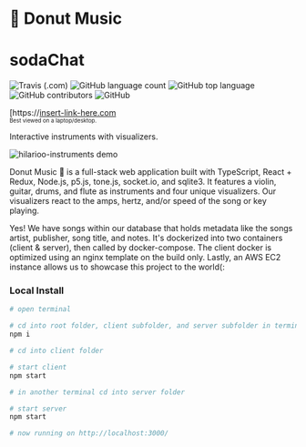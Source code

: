 
# 🍩 Donut Music

# sodaChat
![Travis (.com)](https://travis-ci.com/rinaykumar/word-blast.svg?branch=master)
![GitHub language count](https://img.shields.io/github/languages/count/Hilarioo/Donut-Music)
![GitHub top language](https://img.shields.io/github/languages/top/Hilarioo/Donut-Music)
![GitHub contributors](https://img.shields.io/github/contributors/Hilarioo/Donut-Music)
![GitHub](https://img.shields.io/github/license/Hilarioo/Donut-Music)

[https://[insert-link-here.com](https://google.com)
<br />
<sub><sup>Best viewed on a laptop/desktop.</sup></sub>

Interactive instruments with visualizers.

![hilarioo-instruments demo](client/src/videos/hilarioo-instruments-demo.gif)


Donut Music 🍩 is a full-stack web application built with TypeScript, React + Redux, Node.js, p5.js, tone.js, socket.io, and sqlite3.
It features a violin, guitar, drums, and flute as instruments and four unique visualizers. Our visualizers react to the amps, hertz, and/or speed of the song or key playing. 

Yes! We have songs within our database that holds metadata like the songs artist, publisher, song title, and notes. It's dockerized into two containers (client & server), then called by docker-compose. The client docker is optimized using an nginx template on the build only. Lastly, an AWS EC2 instance allows us to showcase this project to the world(: 


### Local Install

```bash
# open terminal

# cd into root folder, client subfolder, and server subfolder in terminal and install node modules for each folder
npm i

# cd into client folder

# start client
npm start

# in another terminal cd into server folder

# start server
npm start

# now running on http://localhost:3000/
```
